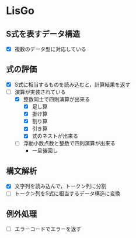 # LisGo

## S式を表すデータ構造
* [x] 複数のデータ型に対応している

## 式の評価
* [x] S式に相当するものを読み込むと，計算結果を返す
* [ ] 演算が実装されている
  * [x] 整数同士で四則演算が出来る
	- [x] 足し算
	- [x] 掛け算
	- [x] 割り算
	- [x] 引き算
	- [x] 式のネストが出来る
  * [ ] 浮動小数点数と整数で四則演算が出来る
	- 一旦後回し

## 構文解析
- [x] 文字列を読み込んで，トークン列に分割
- [ ] トークン列をS式に相当するデータ構造に変換

## 例外処理
* [ ] エラーコードでエラーを返す
